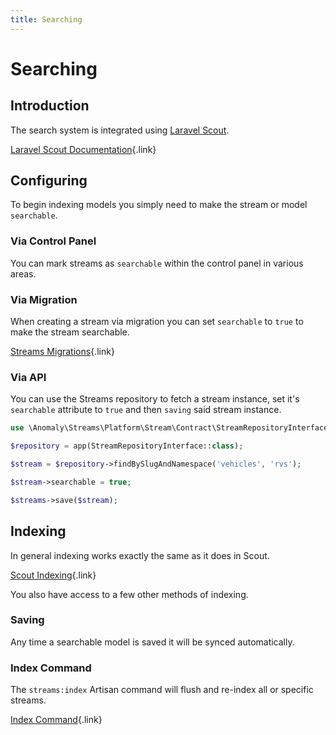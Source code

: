 ```yaml
---
title: Searching
---
```


# Searching

<div class="documentation__toc"></div>

## Introduction

The search system is integrated using [Laravel Scout](https://laravel.com/docs/5.8/scout).

[Laravel Scout Documentation](https://laravel.com/docs/5.8/scout){.link}

## Configuring

To begin indexing models you simply need to make the stream or model `searchable`.

### Via Control Panel

You can mark streams as `searchable` within the control panel in various areas.

### Via Migration

When creating a stream via migration you can set `searchable` to `true` to make the stream searchable.

[Streams Migrations](/documentation/streams-platform/latest/database/migrations#stream-migrations){.link}

### Via API

You can use the Streams repository to fetch a stream instance, set it's `searchable` attribute to `true` and then `saving` said stream instance.

```php
use \Anomaly\Streams\Platform\Stream\Contract\StreamRepositoryInterface;

$repository = app(StreamRepositoryInterface::class);

$stream = $repository->findBySlugAndNamespace('vehicles', 'rvs');

$stream->searchable = true;

$streams->save($stream);
```


## Indexing

In general indexing works exactly the same as it does in Scout.

[Scout Indexing](https://laravel.com/docs/5.8/scout#indexing){.link}

You also have access to a few other methods of indexing.

### Saving

Any time a searchable model is saved it will be synced automatically.

### Index Command

The `streams:index` Artisan command will flush and re-index all or specific streams.

[Index Command](/documentation/streams-platform/latest/reference/cli-commands#streams-index){.link}
